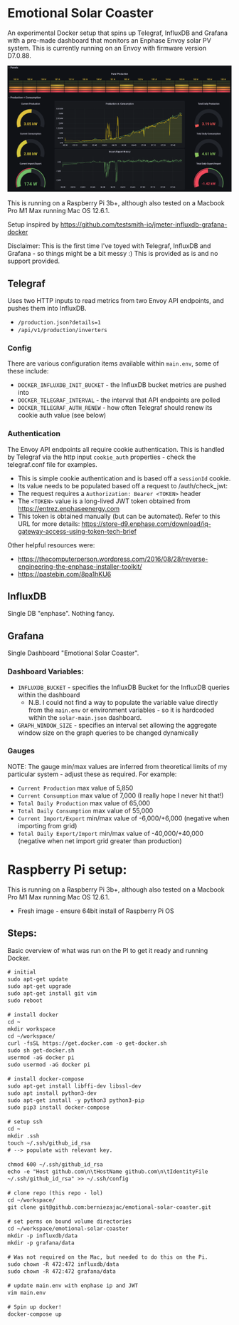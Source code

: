 # Emotional Solar Coaster

An experimental Docker setup that spins up Telegraf, InfluxDB and Grafana with a pre-made dashboard that monitors an Enphase Envoy solar PV system. This is currently running on an Envoy with firmware version D7.0.88.

![Grafana Dashboard](docs/images/emotional-solar-coaster.png)

This is running on a Raspberry Pi 3b+, although also tested on a Macbook Pro M1 Max running Mac OS 12.6.1.

Setup inspired by https://github.com/testsmith-io/jmeter-influxdb-grafana-docker

Disclaimer: This is the first time I've toyed with Telegraf, InfluxDB and Grafana - so things might be a bit messy :) This is provided as is and no support provided.

## Telegraf

Uses two HTTP inputs to read metrics from two Envoy API endpoints, and pushes them into InfluxDB.

* `/production.json?details=1`
* `/api/v1/production/inverters`

### Config

There are various configuration items available within `main.env`, some of these include:

* `DOCKER_INFLUXDB_INIT_BUCKET` - the InfluxDB bucket metrics are pushed into
* `DOCKER_TELEGRAF_INTERVAL` - the interval that API endpoints are polled
* `DOCKER_TELEGRAF_AUTH_RENEW` - how often Telegraf should renew its cookie auth value (see below)


### Authentication

The Envoy API endpoints all require cookie authentication. This is handled by Telegraf via the http input `cookie_auth` properties - check the telegraf.conf file for examples.

* This is simple cookie authentication and is based off a `sessionId` cookie.
* Its value needs to be populated based off a request to /auth/check_jwt:
 * The request requires a `Authorization: Bearer <TOKEN>` header
 * The `<TOKEN>` value is a long-lived JWT token obtained from https://entrez.enphaseenergy.com
 * This token is obtained manually (but can be automated). Refer to this URL for more details: https://store-d9.enphase.com/download/iq-gateway-access-using-token-tech-brief

Other helpful resources were:

* https://thecomputerperson.wordpress.com/2016/08/28/reverse-engineering-the-enphase-installer-toolkit/
* https://pastebin.com/8pa1hKU6

## InfluxDB

Single DB "enphase". Nothing fancy.

## Grafana

Single Dashboard "Emotional Solar Coaster".

### Dashboard Variables:

* `INFLUXDB_BUCKET` - specifies the InfluxDB Bucket for the InfluxDB queries within the dashboard
  * N.B. I could not find a way to populate the variable value directly from the `main.env` or environment variables - so it is hardcoded within the `solar-main.json` dashboard.
* `GRAPH_WINDOW_SIZE` - specifies an interval set allowing the aggregate window size on the graph queries to be changed dynamically

### Gauges

NOTE: The gauge min/max values are inferred from theoretical limits of my particular system - adjust these as required. For example:
* `Current Production` max value of 5,850
* `Current Consumption` max value of 7,000 (I really hope I never hit that!)
* `Total Daily Production` max value of 65,000
* `Total Daily Consumption` max value of 55,000
* `Current Import/Export` min/max value of -6,000/+6,000 (negative when importing from grid)
* `Total Daily Export/Import` min/max value of -40,000/+40,000 (negative when net import grid greater than production)

# Raspberry Pi setup:

This is running on a Raspberry Pi 3b+, although also tested on a Macbook Pro M1 Max running Mac OS 12.6.1.

* Fresh image - ensure 64bit install of Raspberry Pi OS

## Steps:

Basic overview of what was run on the PI to get it ready and running Docker.

```
# initial
sudo apt-get update
sudo apt-get upgrade
sudo apt-get install git vim
sudo reboot

# install docker
cd ~
mkdir workspace
cd ~/workspace/
curl -fsSL https://get.docker.com -o get-docker.sh
sudo sh get-docker.sh
usermod -aG docker pi
sudo usermod -aG docker pi

# install docker-compose
sudo apt-get install libffi-dev libssl-dev
sudo apt install python3-dev
sudo apt-get install -y python3 python3-pip
sudo pip3 install docker-compose

# setup ssh
cd ~
mkdir .ssh
touch ~/.ssh/github_id_rsa
# --> populate with relevant key.

chmod 600 ~/.ssh/github_id_rsa
echo -e "Host github.com\n\tHostName github.com\n\tIdentityFile ~/.ssh/github_id_rsa" >> ~/.ssh/config

# clone repo (this repo - lol)
cd ~/workspace/
git clone git@github.com:berniezajac/emotional-solar-coaster.git

# set perms on bound volume directories
cd ~/workspace/emotional-solar-coaster
mkdir -p influxdb/data
mkdir -p grafana/data

# Was not required on the Mac, but needed to do this on the Pi.
sudo chown -R 472:472 influxdb/data
sudo chown -R 472:472 grafana/data

# update main.env with enphase ip and JWT
vim main.env

# Spin up docker!
docker-compose up
```

